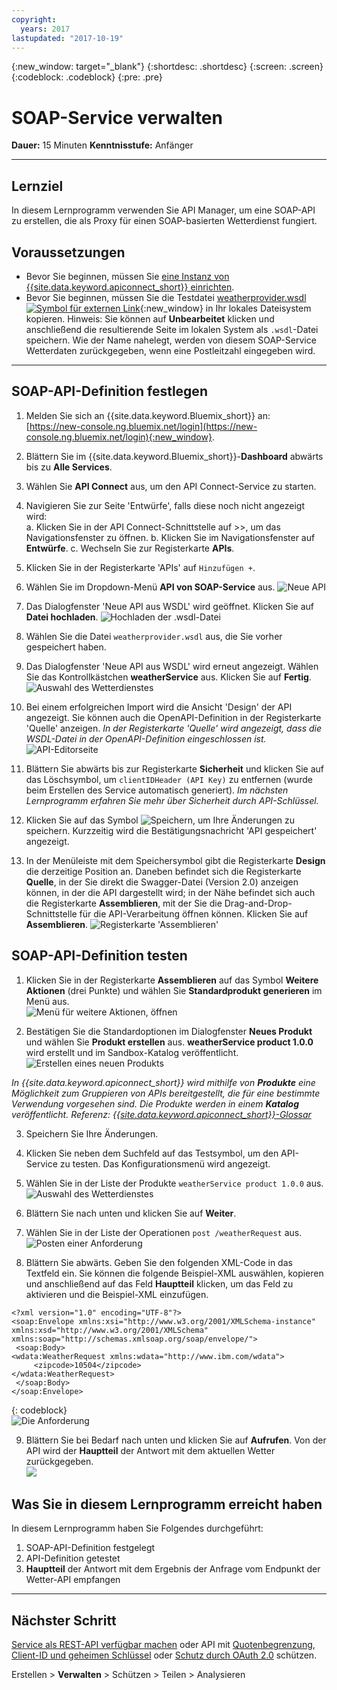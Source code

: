 ```yaml
---
copyright:
  years: 2017
lastupdated: "2017-10-19"
---
```



{:new_window: target="_blank"}
{:shortdesc: .shortdesc}
{:screen: .screen}
{:codeblock: .codeblock}
{:pre: .pre}


# SOAP-Service verwalten
**Dauer:** 15 Minuten
**Kenntnisstufe:** Anfänger

---
## Lernziel
In diesem Lernprogramm verwenden Sie API Manager, um eine SOAP-API zu erstellen, die als Proxy für einen SOAP-basierten Wetterdienst fungiert.

## Voraussetzungen
- Bevor Sie beginnen, müssen Sie [eine Instanz von {{site.data.keyword.apiconnect_short}} einrichten](tut_prereq_set_up_apic_instance.html).
- Bevor Sie beginnen, müssen Sie die Testdatei [weatherprovider.wsdl ![Symbol für externen Link](../../../icons/launch-glyph.svg "Symbol für externen Link")](https://github.com/ibm-apiconnect/getting-started/blob/master/bluemix/manage-soap-api/files/weatherprovider.wsdl){:new_window} in Ihr lokales Dateisystem kopieren.
Hinweis: Sie können auf **Unbearbeitet** klicken und anschließend die resultierende Seite im lokalen System als `.wsdl`-Datei speichern. Wie der Name nahelegt, werden von diesem SOAP-Service Wetterdaten zurückgegeben, wenn eine Postleitzahl eingegeben wird.

---
## SOAP-API-Definition festlegen
1. Melden Sie sich an {{site.data.keyword.Bluemix_short}} an: [https://new-console.ng.bluemix.net/login](https://new-console.ng.bluemix.net/login){:new_window}.

2. Blättern Sie im {{site.data.keyword.Bluemix_short}}-**Dashboard** abwärts bis zu **Alle Services**.

3. Wählen Sie **API Connect** aus, um den API Connect-Service zu starten. 
  
4. Navigieren Sie zur Seite 'Entwürfe', falls diese noch nicht angezeigt wird:  
    a. Klicken Sie in der API Connect-Schnittstelle auf >>, um das Navigationsfenster zu öffnen.
    b. Klicken Sie im Navigationsfenster auf **Entwürfe**.
    c. Wechseln Sie zur Registerkarte **APIs**.

5. Klicken Sie in der Registerkarte 'APIs' auf `Hinzufügen +`.

6. Wählen Sie im Dropdown-Menü **API von SOAP-Service** aus.
  ![Neue API](images/newapi-menu2.png)

7. Das Dialogfenster 'Neue API aus WSDL' wird geöffnet. Klicken Sie auf **Datei hochladen**.
  ![Hochladen der .wsdl-Datei](images/4-uploadwsdl.png)

8. Wählen Sie die Datei `weatherprovider.wsdl` aus, die Sie vorher gespeichert haben.

9. Das Dialogfenster 'Neue API aus WSDL' wird erneut angezeigt. Wählen Sie das Kontrollkästchen **weatherService** aus. Klicken Sie auf **Fertig**.
  ![Auswahl des Wetterdienstes](images/newapi2.png)

10. Bei einem erfolgreichen Import wird die Ansicht 'Design' der API angezeigt. Sie können auch die OpenAPI-Definition in der Registerkarte 'Quelle' anzeigen.
   _In der Registerkarte 'Quelle' wird angezeigt, dass die WSDL-Datei in der OpenAPI-Definition eingeschlossen ist._
  ![API-Editorseite](images/designpage2.png)

11. Blättern Sie abwärts bis zur Registerkarte **Sicherheit** und klicken Sie auf das Löschsymbol, um `clientIDHeader (API Key)` zu entfernen (wurde beim Erstellen des Service automatisch generiert).
_Im nächsten Lernprogramm erfahren Sie mehr über Sicherheit durch API-Schlüssel._

12. Klicken Sie auf das Symbol ![Speichern](images/save.png), um Ihre Änderungen zu speichern. Kurzzeitig wird die Bestätigungsnachricht 'API gespeichert' angezeigt.

13. In der Menüleiste mit dem Speichersymbol gibt die Registerkarte **Design** die derzeitige Position an. Daneben befindet sich die Registerkarte **Quelle**, in der Sie direkt die Swagger-Datei (Version 2.0) anzeigen können, in der die API dargestellt wird; in der Nähe befindet sich auch die Registerkarte **Assemblieren**, mit der Sie die Drag-and-Drop-Schnittstelle für die API-Verarbeitung öffnen können. Klicken Sie auf **Assemblieren**.
  ![Registerkarte 'Assemblieren'](images/assemble-clean.png)  

## SOAP-API-Definition testen

1. Klicken Sie in der Registerkarte **Assemblieren** auf das Symbol **Weitere Aktionen** (drei Punkte) und wählen Sie **Standardprodukt generieren** im Menü aus.  
   ![Menü für weitere Aktionen, öffnen](images/gen-default-prod.png)

2. Bestätigen Sie die Standardoptionen im Dialogfenster **Neues Produkt** und wählen Sie **Produkt erstellen** aus. **weatherService product 1.0.0** wird erstellt und im Sandbox-Katalog veröffentlicht.  
  ![Erstellen eines neuen Produkts](images/12a-chooseproduct.png)
 
  _In {{site.data.keyword.apiconnect_short}} wird mithilfe von **Produkte** eine Möglichkeit zum Gruppieren von APIs bereitgestellt, die für eine bestimmte Verwendung vorgesehen sind. Die Produkte werden in einem **Katalog** veröffentlicht. Referenz: [{{site.data.keyword.apiconnect_short}}-Glossar](../apic_glossary.html)_

3. Speichern Sie Ihre Änderungen.  

4. Klicken Sie neben dem Suchfeld auf das Testsymbol, um den API-Service zu testen. Das Konfigurationsmenü wird angezeigt.

5. Wählen Sie in der Liste der Produkte `weatherService product 1.0.0` aus.  
  ![Auswahl des Wetterdienstes](images/12-chooseproduct.png)

6. Blättern Sie nach unten und klicken Sie auf **Weiter**.

7. Wählen Sie in der Liste der Operationen `post /weatherRequest` aus.  
  ![Posten einer Anforderung](images/13-selectoperation.png)

8. Blättern Sie abwärts. Geben Sie den folgenden XML-Code in das Textfeld ein. Sie können die folgende Beispiel-XML auswählen, kopieren und anschließend auf das Feld **Hauptteil** klicken, um das Feld zu aktivieren und die Beispiel-XML einzufügen.  
  ```
  <?xml version="1.0" encoding="UTF-8"?>
  <soap:Envelope xmlns:xsi="http://www.w3.org/2001/XMLSchema-instance" xmlns:xsd="http://www.w3.org/2001/XMLSchema" xmlns:soap="http://schemas.xmlsoap.org/soap/envelope/">
   <soap:Body>
  <wdata:WeatherRequest xmlns:wdata="http://www.ibm.com/wdata">
       <zipcode>10504</zipcode>
  </wdata:WeatherRequest>
   </soap:Body>
  </soap:Envelope>
  ```
  {: codeblock}  
  ![Die Anforderung](images/14-enterrequest.png)

9. Blättern Sie bei Bedarf nach unten und klicken Sie auf **Aufrufen**.
Von der API wird der **Hauptteil** der Antwort mit dem aktuellen Wetter zurückgegeben.  
  ![](images/15-success.png)

## Was Sie in diesem Lernprogramm erreicht haben
In diesem Lernprogramm haben Sie Folgendes durchgeführt:
1. SOAP-API-Definition festgelegt
2. API-Definition getestet
3. **Hauptteil** der Antwort mit dem Ergebnis der Anfrage vom Endpunkt der Wetter-API empfangen

---

## Nächster Schritt

[Service als REST-API verfügbar machen](tut_expose_soap_api.html) oder API mit [Quotenbegrenzung](tut_rate_limit.html), [Client-ID und geheimen Schlüssel](tut_secure_landing.html) oder [Schutz durch OAuth 2.0](tut_secure_oauth_2.html) schützen.

Erstellen > **Verwalten** > Schützen > Teilen > Analysieren
